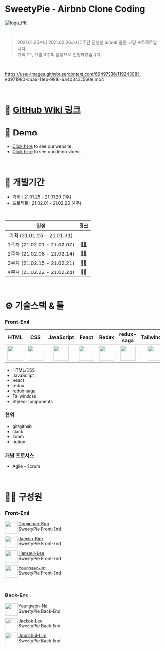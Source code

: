 # SweetyPie - Airbnb Clone Coding

![logo_PK](https://user-images.githubusercontent.com/69497936/109405536-ed76eb80-79b4-11eb-8dbc-171b3d5856a3.png)

<br>

> 2021.01.25부터 2021.02.26까지 5주간 진행한 airbnb 클론 코딩 프로젝트입니다. <br>
> 기획 1주, 개발 4주의 일정으로 진행하였습니다.

<br>

https://user-images.githubusercontent.com/69497936/119243989-ed971980-bba6-11eb-9816-6a403432560e.mp4

<br>

# 💝 [GitHub Wiki 링크](https://github.com/hanseul-lee/SweetyPie_Frontend/wiki) 

# 💫 Demo

- [Click here](https://sweetypie.netlify.app/) to see our website.
- [Click here](https://github.com/hanseul-lee/SweetyPie_Frontend/wiki/demo) to see our demo video.

<br>

# 📅 개발기간

- 기획 : 21.01.25 - 21.01.29 (1주)
- 프로젝트 : 21.02.01 - 21.02.26 (4주)

<br>

|일정|링크|
|:--:|:--:|
|기획 (21.01.25 - 21.01.31)| |
|1주차 (21.02.01 - 21.02.07)|[🏃‍♂️](https://github.com/Fds17-FinalProject/SweetyPie_Frontend/milestone/1)|
|2주차 (21.02.08 - 21.02.14)|[🏃‍♂️](https://github.com/Fds17-FinalProject/SweetyPie_Frontend/milestone/2)|
|3주차 (21.02.15 - 21.02.21)|[🏃‍♂️](https://github.com/Fds17-FinalProject/SweetyPie_Frontend/milestone/3)|
|4주차 (21.02.22 - 21.02.28)|[🏃‍♂️](https://github.com/Fds17-FinalProject/SweetyPie_Frontend/milestone/4)|

<br>

# ⚙ 기술스택 & 툴

### Front-End
| HTML | CSS | JavaScript | React | Redux | redux-saga | Tailwindcss | Styled-components|
|:--:|:--:|:--:|:--:|:--:|:--:|:--:|:--:|
|<img height="50px" src="https://cdn.svgporn.com/logos/html-5.svg">|<img height="50px" src="https://cdn.svgporn.com/logos/css-3.svg">|<img height="50px" src="https://cdn.svgporn.com/logos/javascript.svg">|<img height="50px" src="https://cdn.svgporn.com/logos/react.svg">|<img height="50px" src="https://cdn.svgporn.com/logos/redux.svg">|<img height="50px" src="https://cdn.svgporn.com/logos/redux-saga.svg">|<img height="50px" src="https://cdn.svgporn.com/logos/tailwindcss-icon.svg">|<img height="50px" src="https://www.styled-components.com/atom.png">|

- HTML/CSS
- JavaScript
- React
- redux
- redux-saga
- Tailwindcss
- Styled-components

### 협업

- git/github
- slack
- zoom
- notion

### 개발 프로세스

- Agile - Scrum

<br>

# 🙋‍♀ 구성원

### Front-End
<img align="left" width="40" height="40" src="https://avatars.githubusercontent.com/u/67866773?v=4">

[Dongchan-Kim](https://github.com/dongchan-K) <br> SweetyPie Front-End

<img align="left" width="40" height="40" src="https://avatars.githubusercontent.com/u/61978339?v=4">

[Jaemin-Kim](https://github.com/Kim-Jaemin420) <br> SweetyPie Front-End

<img align="left" width="40" height="40" src="https://avatars.githubusercontent.com/u/69497936?v=4">

[Hanseul-Lee](https://github.com/hanseul-lee) <br> SweetyPie Front-End

<img align="left" width="40" height="40" src="https://avatars.githubusercontent.com/u/75972718?v=4">

[Youngseo-Im](https://github.com/youngseo-im) <br> SweetyPie Front-End

</br>

### Back-End
<img align="left" width="40" height="40" src="https://avatars.githubusercontent.com/u/67725998?v=4">

[Youngwon-Na](https://github.com/FoeverNa) <br> SweetyPie Back-End

<img align="left" width="40" height="40" src="https://avatars.githubusercontent.com/u/67692842?v=4">

[Jaebok-Lee](https://github.com/Tezla-Lee) <br> SweetyPie Back-End

<img align="left" width="40" height="40" src="https://avatars.githubusercontent.com/u/54927837?v=4">

[Joonchul-Lim](https://github.com/limjoonchul) <br> SweetyPie Back-End


<br>
